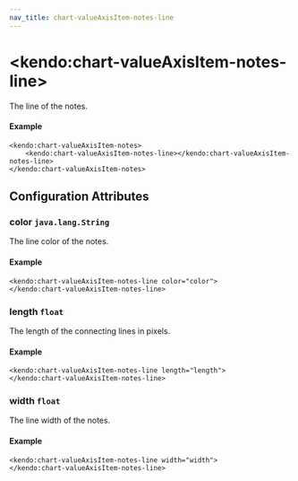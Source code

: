 ```yaml
---
nav_title: chart-valueAxisItem-notes-line
---
```


# \<kendo:chart-valueAxisItem-notes-line\>

The line of the notes.

#### Example
    <kendo:chart-valueAxisItem-notes>
        <kendo:chart-valueAxisItem-notes-line></kendo:chart-valueAxisItem-notes-line>
    </kendo:chart-valueAxisItem-notes>

## Configuration Attributes

### color `java.lang.String`

The line color of the notes.

#### Example
    <kendo:chart-valueAxisItem-notes-line color="color">
    </kendo:chart-valueAxisItem-notes-line>

### length `float`

The length of the connecting lines in pixels.

#### Example
    <kendo:chart-valueAxisItem-notes-line length="length">
    </kendo:chart-valueAxisItem-notes-line>

### width `float`

The line width of the notes.

#### Example
    <kendo:chart-valueAxisItem-notes-line width="width">
    </kendo:chart-valueAxisItem-notes-line>

